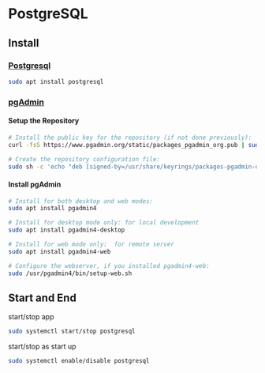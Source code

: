 # PostgreSQL

## Install

### [Postgresql](https://www.postgresql.org/download/linux/ubuntu/)

```bash
sudo apt install postgresql 
```

### [pgAdmin](https://www.pgadmin.org/download/pgadmin-4-apt/)

#### Setup the Repository

```bash
# Install the public key for the repository (if not done previously):
curl -fsS https://www.pgadmin.org/static/packages_pgadmin_org.pub | sudo gpg --dearmor -o /usr/share/keyrings/packages-pgadmin-org.gpg

# Create the repository configuration file:
sudo sh -c 'echo "deb [signed-by=/usr/share/keyrings/packages-pgadmin-org.gpg] https://ftp.postgresql.org/pub/pgadmin/pgadmin4/apt/$(lsb_release -cs) pgadmin4 main" > /etc/apt/sources.list.d/pgadmin4.list && apt update'
```

#### Install pgAdmin

```bash
# Install for both desktop and web modes:
sudo apt install pgadmin4

# Install for desktop mode only: for local development
sudo apt install pgadmin4-desktop

# Install for web mode only:  for remote server
sudo apt install pgadmin4-web 

# Configure the webserver, if you installed pgadmin4-web:
sudo /usr/pgadmin4/bin/setup-web.sh
```

## Start and End

start/stop app

```bash
sudo systemctl start/stop postgresql
```

start/stop as start up

```bash
sudo systemctl enable/disable postgresql
```
